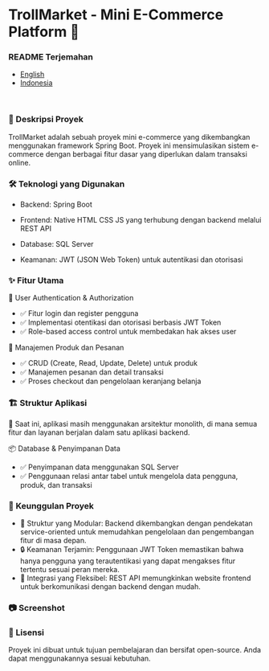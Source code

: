 # TrollMarket - Mini E-Commerce Platform 🚀

<h3>README Terjemahan</h3>
<ul>
  <li><a href="https://github.com/fer-nando65/TrollMarket/blob/master/README.md">English</a></li>
  <li><a href="https://github.com/fer-nando65/TrollMarket/blob/master/README.id.md">Indonesia</a></li>
</ul>
<br>

<h3>📌 Deskripsi Proyek</h3>

TrollMarket adalah sebuah proyek mini e-commerce yang dikembangkan menggunakan framework Spring Boot. Proyek ini mensimulasikan sistem e-commerce dengan berbagai fitur dasar yang diperlukan dalam transaksi online.

<h3>🛠 Teknologi yang Digunakan</h3>

* Backend: Spring Boot

* Frontend: Native HTML CSS JS yang terhubung dengan backend melalui REST API

* Database: SQL Server

* Keamanan: JWT (JSON Web Token) untuk autentikasi dan otorisasi

<h3>✨ Fitur Utama</h3>

🔐 User Authentication & Authorization

* ✅ Fitur login dan register pengguna
* ✅ Implementasi otentikasi dan otorisasi berbasis JWT Token
* ✅ Role-based access control untuk membedakan hak akses user

🛒 Manajemen Produk dan Pesanan

* ✅ CRUD (Create, Read, Update, Delete) untuk produk
* ✅ Manajemen pesanan dan detail transaksi
* ✅ Proses checkout dan pengelolaan keranjang belanja

<h3>🏗 Struktur Aplikasi</h3>

🔹 Saat ini, aplikasi masih menggunakan arsitektur monolith, di mana semua fitur dan layanan berjalan dalam satu aplikasi backend.

📦 Database & Penyimpanan Data

* ✅ Penyimpanan data menggunakan SQL Server
* ✅ Penggunaan relasi antar tabel untuk mengelola data pengguna, produk, dan transaksi

<h3>🌟 Keunggulan Proyek</h3>

* 🚀 Struktur yang Modular: Backend dikembangkan dengan pendekatan service-oriented untuk memudahkan pengelolaan dan pengembangan fitur di masa depan.
* 🔒 Keamanan Terjamin: Penggunaan JWT Token memastikan bahwa hanya pengguna yang terautentikasi yang dapat mengakses fitur tertentu sesuai peran mereka.
* 🔗 Integrasi yang Fleksibel: REST API memungkinkan website frontend untuk berkomunikasi dengan backend dengan mudah.

<h3>📷 Screenshot</h3>



<h3>📜 Lisensi</h3>

Proyek ini dibuat untuk tujuan pembelajaran dan bersifat open-source. Anda dapat menggunakannya sesuai kebutuhan.
